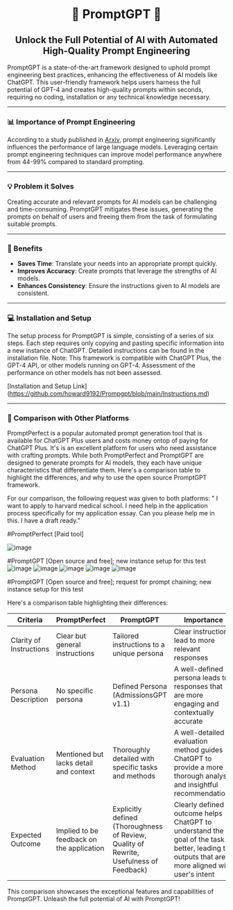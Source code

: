 # <div align="center">🚀 PromptGPT 🚀</div>

## <div align="center">Unlock the Full Potential of AI with Automated High-Quality Prompt Engineering</div>

PromptGPT is a state-of-the-art framework designed to uphold prompt engineering best practices, enhancing the effectiveness of AI models like ChatGPT. This user-friendly framework helps users harness the full potential of GPT-4 and creates high-quality prompts within seconds, requiring no coding, installation or any technical knowledge necessary.

<div align="center">

---

</div>

### 📊 Importance of Prompt Engineering 

According to a study published in [Arxiv](https://arxiv.org/pdf/2201.11903.pdf), prompt engineering significantly influences the performance of large language models. Leveraging certain prompt engineering techniques can improve model performance anywhere from 44-99% compared to standard prompting.

<div align="center">

---

</div>

### 💡 Problem it Solves 

Creating accurate and relevant prompts for AI models can be challenging and time-consuming. PromptGPT mitigates these issues, generating the prompts on behalf of users and freeing them from the task of formulating suitable prompts.

<div align="center">

---

</div>

### 🚀 Benefits

- **Saves Time**: Translate your needs into an appropriate prompt quickly.
- **Improves Accuracy**: Create prompts that leverage the strengths of AI models.
- **Enhances Consistency**: Ensure the instructions given to AI models are consistent.

<div align="center">

---

</div>

### 💻 Installation and Setup

The setup process for PromptGPT is simple, consisting of a series of six steps. Each step requires only copying and pasting specific information into a new instance of ChatGPT. Detailed instructions can be found in the installation file. Note: This framework is compatible with ChatGPT Plus, the GPT-4 API, or other models running on GPT-4. Assessment of the performance on other models has not been assessed. 

[Installation and Setup Link] (https://github.com/howard9192/Prompgpt/blob/main/Instructions.md)

<div align="center">

---

</div>

### 🥊 Comparison with Other Platforms

PromptPerfect is a popular automated prompt generation tool that is available for ChatGPT Plus users and costs money ontop of paying for ChatGPT Plus. It's is an excellent platform for users who need assistance with crafting prompts. While both PromptPerfect and PromptGPT are designed to generate prompts for AI models, they each have unique characteristics that differentiate them. Here's a comparison table to highlight the differences, and why to use the open source PromptGPT framework.


For our comparison, the following request was given to both platforms: " I want to apply to harvard medical school. I need help in the application process specifically for my application essay. Can you please help me in this. I have a draft ready."

#PromptPerfect [Paid tool]

![image](https://github.com/howard9192/Prompgpt/assets/26611065/593dc1e0-6ae9-4e4a-ad4f-0680e09ea0f6)

#PromptGPT [Open source and free]; new instance setup for this test
![image](https://github.com/howard9192/Prompgpt/assets/26611065/3a449dc5-5a26-4e59-a042-b8eace7af9b0)
![image](https://github.com/howard9192/Prompgpt/assets/26611065/2fc26f1b-76f9-4cd9-972c-4c817b5f64a8)
![image](https://github.com/howard9192/Prompgpt/assets/26611065/d0d6f610-1b75-4c1f-8238-4b02a5b6d6a2)
![image](https://github.com/howard9192/Prompgpt/assets/26611065/7e2c8844-6e4e-44e6-9633-5feecbeacfd3)
![image](https://github.com/howard9192/Prompgpt/assets/26611065/306e8b5c-5e02-4f48-91f5-a6d746c8e12b)

#PromptGPT [Open source and free]; request for prompt chaining; new instance setup for this test

Here's a comparison table highlighting their differences:

| Criteria | PromptPerfect | PromptGPT | Importance |
| --- | --- | --- | --- |
| Clarity of Instructions | Clear but general instructions | Tailored instructions to a unique persona | Clear instructions lead to more relevant responses |
| Persona Description | No specific persona | Defined Persona (AdmissionsGPT v1.1) | A well-defined persona leads to responses that are more engaging and contextually accurate |
| Evaluation Method | Mentioned but lacks detail and context | Thoroughly detailed with specific tasks and methods | A well-detailed evaluation method guides ChatGPT to provide a more thorough analysis and insightful recommendations |
| Expected Outcome | Implied to be feedback on the application | Explicitly defined (Thoroughness of Review, Quality of Rewrite, Usefulness of Feedback) | Clearly defined outcome helps ChatGPT to understand the goal of the task better, leading to outputs that are more aligned with user's intent |

This comparison showcases the exceptional features and capabilities of PromptGPT. Unleash the full potential of AI with PromptGPT!
